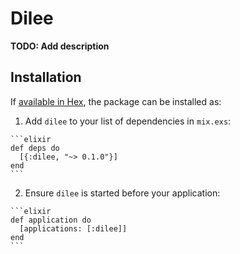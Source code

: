 # Dilee

**TODO: Add description**

## Installation

If [available in Hex](https://hex.pm/docs/publish), the package can be installed as:

  1. Add `dilee` to your list of dependencies in `mix.exs`:

    ```elixir
    def deps do
      [{:dilee, "~> 0.1.0"}]
    end
    ```

  2. Ensure `dilee` is started before your application:

    ```elixir
    def application do
      [applications: [:dilee]]
    end
    ```

